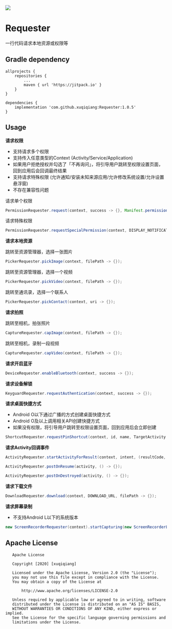 [![](https://jitpack.io/v/xuqiqiang/Requester.svg)](https://jitpack.io/#xuqiqiang/Requester)

# Requester
一行代码请求本地资源或权限等

## Gradle dependency

```
allprojects {
    repositories {
        ...
        maven { url 'https://jitpack.io' }
    }
}

dependencies {
	implementation 'com.github.xuqiqiang:Requester:1.0.5'
}
```

## Usage

**请求权限**

- 支持请求多个权限
- 支持传入任意类型的Context (Activity/Service/Application)
- 如果用户拒绝授权并勾选了「不再询问」，将引导用户跳转至权限设置页面，回到应用后会回调最终结果
- 支持请求特殊权限 (允许通知/安装未知来源应用/允许修改系统设置/允许设置悬浮窗)
- 不存在兼容性问题

请求单个权限

```java
PermissionRequester.request(context, success -> {}, Manifest.permission.CAMERA);
```

请求特殊权限

```java
PermissionRequester.requestSpecialPermission(context, DISPLAY_NOTIFICATION, success -> {});
```

**请求本地资源**

跳转至资源管理器，选择一张图片

```java
PickerRequester.pickImage(context, filePath -> {});
```

跳转至资源管理器，选择一个视频

```java
PickerRequester.pickVideo(context, filePath -> {});
```

跳转至通讯录，选择一个联系人

```java
PickerRequester.pickContact(context, uri -> {});
```

**请求拍照**

跳转至相机，拍张照片

```java
CaptureRequester.capImage(context, filePath -> {});
```

跳转至相机，录制一段视频

```java
CaptureRequester.capVideo(context, filePath -> {});
```

**请求开启蓝牙**

```java
DeviceRequester.enableBluetooth(context, success -> {});
```

**请求设备解锁**

```java
KeyguardRequester.requestAuthentication(context, success -> {});
```

**请求桌面快捷方式**

- Android O以下通过广播的方式创建桌面快捷方式
- Android O及以上调用相关API创建快捷方式
- 如果没有权限，将引导用户跳转至权限设置页面，回到应用后会立即创建

```java
ShortcutRequester.requestPinShortcut(context, id, name, TargetActivity.class, icon, data, success -> {});
```

**请求Activity回调事件**

```java
ActivityRequester.startActivityForResult(context, intent, (resultCode, data) -> {});
```

```java
ActivityRequester.postOnResume(activity, () -> {});
```

```java
ActivityRequester.postOnDestroyed(activity, () -> {});
```

**请求下载文件**

```java
DownloadRequester.download(context, DOWNLOAD_URL, filePath -> {});
```

**请求屏幕录制**

- 不支持Android L以下的系统版本

```java
new ScreenRecorderRequester(context).startCapturing(new ScreenRecorderListener());
```

## Apache License
       Apache License
    
       Copyright [2020] [xuqiqiang]
    
       Licensed under the Apache License, Version 2.0 (the "License");
       you may not use this file except in compliance with the License.
       You may obtain a copy of the License at
    
           http://www.apache.org/licenses/LICENSE-2.0
    
       Unless required by applicable law or agreed to in writing, software
       distributed under the License is distributed on an "AS IS" BASIS,
       WITHOUT WARRANTIES OR CONDITIONS OF ANY KIND, either express or implied.
       See the License for the specific language governing permissions and
       limitations under the License.

